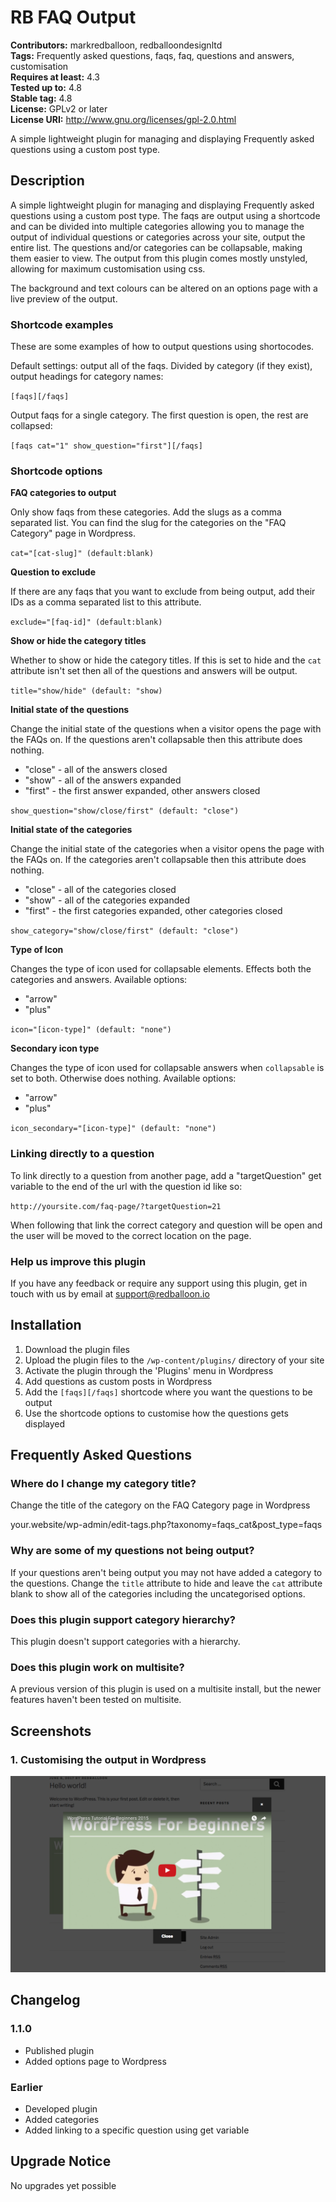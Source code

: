 # RB FAQ Output 
**Contributors:** markredballoon, redballoondesignltd  
**Tags:** Frequently asked questions, faqs, faq, questions and answers, customisation  
**Requires at least:** 4.3  
**Tested up to:** 4.8  
**Stable tag:** 4.8  
**License:** GPLv2 or later  
**License URI:** http://www.gnu.org/licenses/gpl-2.0.html  

A simple lightweight plugin for managing and displaying Frequently asked questions using a custom post type.


## Description 

A simple lightweight plugin for managing and displaying Frequently asked questions using a custom post type. The faqs are output using a shortcode and can be divided into multiple categories allowing you to manage the output of individual questions or categories across your site, output the entire list. The questions and/or categories can be collapsable, making them easier to view. The output from this plugin comes mostly unstyled, allowing for maximum customisation using css.

The background and text colours can be altered on an options page with a live preview of the output.


### Shortcode examples 

These are some examples of how to output questions using shortocodes.

Default settings: output all of the faqs. Divided by category (if they exist), output headings for category names:

`[faqs][/faqs]`

Output faqs for a single category. The first question is open, the rest are collapsed:

`[faqs cat="1" show_question="first"][/faqs]`


### Shortcode options 

**FAQ categories to output**

Only show faqs from these categories. Add the slugs as a comma separated list. You can find the slug for the categories on the "FAQ Category" page in Wordpress.

`cat="[cat-slug]" (default:blank)`

**Question to exclude**

If there are any faqs that you want to exclude from being output, add their IDs as a comma separated list to this attribute.

`exclude="[faq-id]" (default:blank)`


**Show or hide the category titles**

Whether to show or hide the category titles. If this is set to hide and the `cat` attribute isn't set then all of the questions and answers will be output.

`title="show/hide" (default: "show)`

**Initial state of the questions**

Change the initial state of the questions when a visitor opens the page with the FAQs on. If the questions aren't collapsable then this attribute does nothing.

* "close" - all of the answers closed
* "show" - all of the answers expanded
* "first" - the first answer expanded, other answers closed

`show_question="show/close/first" (default: "close")`

**Initial state of the categories**

Change the initial state of the categories when a visitor opens the page with the FAQs on. If the categories aren't collapsable then this attribute does nothing.

* "close" - all of the categories closed
* "show" - all of the categories expanded
* "first" - the first categories expanded, other categories closed

`show_category="show/close/first" (default: "close")`

**Type of Icon**

Changes the type of icon used for collapsable elements. Effects both the categories and answers. Available options:

* "arrow"
* "plus"

`icon="[icon-type]" (default: "none")`

**Secondary icon type**

Changes the type of icon used for collapsable answers when `collapsable` is set to both. Otherwise does nothing. Available options:

* "arrow"
* "plus"

`icon_secondary="[icon-type]" (default: "none")`


### Linking directly to a question 

To link directly to a question from another page, add a "targetQuestion" get variable to the end of the url with the question id like so:

`http://yoursite.com/faq-page/?targetQuestion=21`

When following that link the correct category and question will be open and the user will be moved to the correct location on the page.


### Help us improve this plugin 

If you have any feedback or require any support using this plugin, get in touch with us by email at [support@redballoon.io](mailto:support@redballoon.io)


## Installation 
1. Download the plugin files
1. Upload the plugin files to the `/wp-content/plugins/` directory of your site
1. Activate the plugin through the 'Plugins' menu in Wordpress
1. Add questions as custom posts in Wordpress
1. Add the `[faqs][/faqs]` shortcode where you want the questions to be output
1. Use the shortcode options to customise how the questions gets displayed


## Frequently Asked Questions 


### Where do I change my category title? 

Change the title of the category on the FAQ Category page in Wordpress

your.website/wp-admin/edit-tags.php?taxonomy=faqs_cat&post_type=faqs


### Why are some of my questions not being output? 

If your questions aren't being output you may not have added a category to the questions. Change the `title` attribute to hide and leave the `cat` attribute blank to show all of the categories including the uncategorised options.


### Does this plugin support category hierarchy? 

This plugin doesn't support categories with a hierarchy.


### Does this plugin work on multisite? 

A previous version of this plugin is used on a multisite install, but the newer features haven't been tested on multisite.


## Screenshots 

### 1. Customising the output in Wordpress
![Example of the live preview](https://github.com/redballoonio/video-plugin/blob/master/screenshots/modal.png "Example of the live preview")

## Changelog 


### 1.1.0 

* Published plugin
* Added options page to Wordpress


### Earlier 

* Developed plugin
* Added categories
* Added linking to a specific question using get variable


## Upgrade Notice 

No upgrades yet possible 